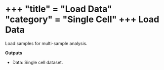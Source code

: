 +++
"title" = "Load Data"
"category" = "Single Cell"
+++
Load Data
=========

Load samples for multi-sample analysis.

**Outputs**
- Data: Single cell dataset.
